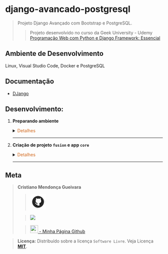 # django-avancado-postgresql

>Projeto Django Avançado com Bootstrap e PostgreSQL.
> 
>>Projeto desenvolvido no curso da Geek University - Udemy [Programação Web com Python e Django Framework: Essencial](https://www.udemy.com/course/programacao-web-com-django-framework-do-basico-ao-avancado/)

## Ambiente de Desenvolvimento
Linux, Visual Studio Code, Docker e PostgreSQL

## Documentação
- [DJango](https://www.djangoproject.com/)
## Desenvolvimento:
1. <span style="color:383E42"><b>Preparando ambiente</b></span>
    <details><summary><span style="color:Chocolate">Detalhes</span></summary>
    <p>

    - Criar repositório no github com `gitignore` e `README.md`
    - Editar `README` e colocar estrutura básica
    - Criar diretório `readmeImages` e colocar imagens para uso no `README.md`
    - Editar `gitignore` e colocar configuração para `python, django, vscode/visualstudio code`
        >Use o site [gitignore.io](https://www.toptal.com/developers/gitignore/)
    
    - Incluir ao `gitignore` o arquivo `privateData.py`
        >São arquivos que não devem ir para o repositório github

    - Criar e ativar ambiente virtual
        ```sh
        python3 -m venv venv
        source venv/bin/activate
        ```
    - Instalação pip - se necessário
        ```sh
        sudo apt update
        sudo apt install python3-pip
        pip3 --version
        ```
    - Instalar o `django`, `psycopg2-binary` (para trabalhar com PostgreSQL), `gunicorn`( servidor para python), `django-std-image`(para trabalhar com imagens)
        ```bash
        sudo apt update
        pip3 install django
        pip3 install psycopg2-binary gunicorn django-static django-stdimage
        ```

    - Criação arquivo requirements
    Contém informaçẽos sobre todas as bibliotecas utilizadas no projeto. Para atualizar o arquivo, basta executar o comando novamente após instalar outras bibliotecas.
        ```sh
        pip freeze > requirements.txt
        ```

    </p>

    </details> 

    ---

2. <span style="color:383E42"><b>Criação de projeto `fusion` e app `core`</b></span>
    <details><summary><span style="color:Chocolate">Detalhes</span></summary>
    <p>
    
    - Criar app no mesmo diretório/pasta que está o projeto.
        >Criar arquivo `privateData.py` com dicionário de dados `myData` contendo as informaçoes que não quero que vá para repositório - Então incluirei o arquivo com a classe no gitignore
        Dicinário `myData`
        ```python
        myData = {
            'SENHA_PSTGRESQL': '',
            'USUARIO_POSTGRESQL': '',
            'SECRET_SETTINGS': '',
            'POSTGRESQL_DB_NAME': '',
            'HOST': '',
        }
        ```
        ```sh
        django-admin startproject fusion .
        django-admin startapp core
        ```
     
    - Configuração em `settings.py`
        - Habilitar acesso
            ```python
            ALLOWED_HOSTS = ['*']
            ```
        - Incluir app `core`
            ```python
            INSTALLED_APPS = [
                'django.contrib.admin',
                'django.contrib.auth',
                'django.contrib.contenttypes',
                'django.contrib.sessions',
                'django.contrib.messages',
                'django.contrib.staticfiles',

                'core',
            ]
            ```
        - Informar diretório `templates`
            ````python
            TEMPLATES = [
                {
                    'BACKEND': 'django.template.backends.django.DjangoTemplates',
                    'DIRS': ['templates'],
                    'APP_DIRS': True,
                    'OPTIONS': {
                        'context_processors': [
                            'django.template.context_processors.debug',
                            'django.template.context_processors.request',
                            'django.contrib.auth.context_processors.auth',
                            'django.contrib.messages.context_processors.messages',
                        ],
                    },
                },
            ]
            ```
        - Configurar databases para PostgreSQL
            ```python
            DATABASES = {
                'default': {
                    'ENGINE': 'django.db.backends.postgresql',
                    'NAME': privateData['POSTGRESQL_DB_NAME'],
                    'USER': privateData['USUARIO_POSTGRESQL'],
                    'PASSWORD': privateData['SENHA_POSTGRESQL'],
                    'HOST': privateData['HOST'],
                    'PORT':'5432',
                    
                }
            }
            ```
        - Definindo `timezone`
            ```python
            # Internationalization
            # https://docs.djangoproject.com/en/4.2/topics/i18n/

            LANGUAGE_CODE = 'pt-br'

            TIME_ZONE = 'America/Sao_Paulo'

            USE_I18N = True

            USE_TZ = True

            ```
        - Configuração para arquivos státicos
            ```python
            import os
            from pathlib import Path
            #...
            STATIC_URL = 'static/'
            MEDIA_URL = 'media/'
            STATIC_ROOT = os.path.join(STATIC_URL, 'staticfiles')
            MEDIA_ROOT = os.path.join(BASE_DIR, 'media')
            #...
            ```
    - Incluir diretórios `core/templates` e `core/static`
    - Incluir rota para app `core` no arquivo `fusion/urls.py`
        >Direciona para rotas do `core/urls.py` - Obs.: Ainda será criado o arquivo de urls do app
        ```python
        from django.contrib import admin
        from django.urls import path, include

        from django.conf.urls.static import static
        from django.conf import settings

        urlpatterns = [
            path('admin/', admin.site.urls),
            path('', include('core.urls')),
        ] + static(settings.MEDIA_URL, document_root=settings.MEDIA_ROOT)
        ```
    

    </p>

    </details> 

    ---

## Meta
><span style="color:383E42"><b>Cristiano Mendonça Gueivara</b> </span>
>
>>[<img src="readmeImages/githubIcon.png">](https://github.com/sspectro "Meu perfil no github")
>
>><a href="https://linkedin.com/in/cristiano-m-gueivara/"><img src="https://img.shields.io/badge/-LinkedIn-%230077B5?style=for-the-badge&logo=linkedin&logoColor=white"></a> 
>
>>[<img src="https://sspectro.github.io/images/cristiano.jpg" height="25" width="25"> - Minha Página Github](https://sspectro.github.io/#home "Minha Página no github")<br>



><span style="color:383E42"><b>Licença:</b> </span> Distribuído sobre a licença `Software Livre`. Veja Licença **[MIT](https://opensource.org/license/mit/)**.